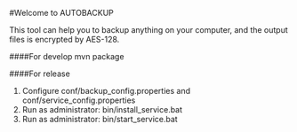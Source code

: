 #Welcome to AUTOBACKUP

This tool can help you to backup anything on your computer, and the output files is encrypted by AES-128.

####For develop
mvn package

####For release
1. Configure conf/backup\_config.properties and conf/service_config.properties
2. Run as administrator: bin/install_service.bat
3. Run as administrator: bin/start_service.bat

